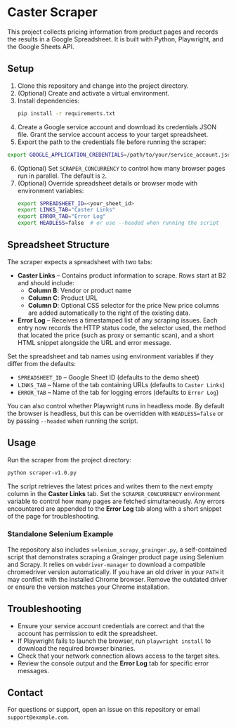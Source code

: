 # Caster Scraper

This project collects pricing information from product pages and records the results in a Google Spreadsheet. It is built with Python, Playwright, and the Google Sheets API.

## Setup
1. Clone this repository and change into the project directory.
2. (Optional) Create and activate a virtual environment.
3. Install dependencies:
   ```bash
   pip install -r requirements.txt
   ```
4. Create a Google service account and download its credentials JSON file. Grant the service account access to your target spreadsheet.
5. Export the path to the credentials file before running the scraper:
 ```bash
 export GOOGLE_APPLICATION_CREDENTIALS=/path/to/your/service_account.json
  ```
6. (Optional) Set `SCRAPER_CONCURRENCY` to control how many browser pages run in parallel. The default is `2`.
7. (Optional) Override spreadsheet details or browser mode with environment variables:
   ```bash
   export SPREADSHEET_ID=<your_sheet_id>
   export LINKS_TAB="Caster Links"
   export ERROR_TAB="Error Log"
   export HEADLESS=false  # or use --headed when running the script
   ```

## Spreadsheet Structure
The scraper expects a spreadsheet with two tabs:

- **Caster Links** – Contains product information to scrape. Rows start at B2 and should include:
  - **Column B**: Vendor or product name
  - **Column C**: Product URL
  - **Column D**: Optional CSS selector for the price
  New price columns are added automatically to the right of the existing data.
- **Error Log** – Receives a timestamped list of any scraping issues. Each entry now records the HTTP status code, the selector used, the method that located the price (such as proxy or semantic scan), and a short HTML snippet alongside the URL and error message.

Set the spreadsheet and tab names using environment variables if they differ from the defaults:

- `SPREADSHEET_ID` – Google Sheet ID (defaults to the demo sheet)
- `LINKS_TAB` – Name of the tab containing URLs (defaults to `Caster Links`)
- `ERROR_TAB` – Name of the tab for logging errors (defaults to `Error Log`)

You can also control whether Playwright runs in headless mode. By default the browser is headless, but this can be overridden with `HEADLESS=false` or by passing `--headed` when running the script.

## Usage
Run the scraper from the project directory:
```bash
python scraper-v1.0.py
```
The script retrieves the latest prices and writes them to the next empty column
in the **Caster Links** tab. Set the `SCRAPER_CONCURRENCY` environment variable
to control how many pages are fetched simultaneously. Any errors encountered are
appended to the **Error Log** tab along with a short snippet of the page for
troubleshooting.

### Standalone Selenium Example
The repository also includes `selenium_scrapy_grainger.py`, a self-contained
script that demonstrates scraping a Grainger product page using Selenium and
Scrapy. It relies on `webdriver-manager` to download a compatible chromedriver
version automatically. If you have an old driver in your `PATH` it may conflict
with the installed Chrome browser. Remove the outdated driver or ensure the
version matches your Chrome installation.

## Troubleshooting
- Ensure your service account credentials are correct and that the account has permission to edit the spreadsheet.
- If Playwright fails to launch the browser, run `playwright install` to download the required browser binaries.
- Check that your network connection allows access to the target sites.
- Review the console output and the **Error Log** tab for specific error messages.

## Contact
For questions or support, open an issue on this repository or email `support@example.com`.

